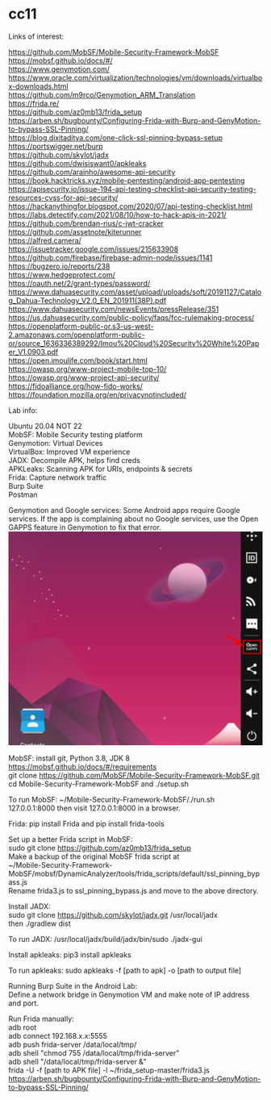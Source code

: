 # cc11  
  
Links of interest:  
  
https://github.com/MobSF/Mobile-Security-Framework-MobSF  
https://mobsf.github.io/docs/#/  
https://www.genymotion.com/  
https://www.oracle.com/virtualization/technologies/vm/downloads/virtualbox-downloads.html  
https://github.com/m9rco/Genymotion_ARM_Translation  
https://frida.re/  
https://github.com/az0mb13/frida_setup  
https://arben.sh/bugbounty/Configuring-Frida-with-Burp-and-GenyMotion-to-bypass-SSL-Pinning/  
https://blog.dixitaditya.com/one-click-ssl-pinning-bypass-setup  
https://portswigger.net/burp  
https://github.com/skylot/jadx  
https://github.com/dwisiswant0/apkleaks  
https://github.com/arainho/awesome-api-security  
https://book.hacktricks.xyz/mobile-pentesting/android-app-pentesting  
https://apisecurity.io/issue-194-api-testing-checklist-api-security-testing-resources-cvss-for-api-security/  
https://hackanythingfor.blogspot.com/2020/07/api-testing-checklist.html  
https://labs.detectify.com/2021/08/10/how-to-hack-apis-in-2021/  
https://github.com/brendan-rius/c-jwt-cracker  
https://github.com/assetnote/kiterunner  
https://alfred.camera/  
https://issuetracker.google.com/issues/215633908  
https://github.com/firebase/firebase-admin-node/issues/1141  
https://bugzero.io/reports/238  
https://www.hedgeprotect.com/  
https://oauth.net/2/grant-types/password/  
https://www.dahuasecurity.com/asset/upload/uploads/soft/20191127/Catalog_Dahua-Technology_V2.0_EN_201911(38P).pdf  
https://www.dahuasecurity.com/newsEvents/pressRelease/351  
https://us.dahuasecurity.com/public-policy/faqs/fcc-rulemaking-process/  
https://openplatform-public-or.s3-us-west-2.amazonaws.com/openplatform-public-or/source_1636336389292/Imou%20Cloud%20Security%20White%20Paper_V1.0903.pdf  
https://open.imoulife.com/book/start.html  
https://owasp.org/www-project-mobile-top-10/  
https://owasp.org/www-project-api-security/  
https://fidoalliance.org/how-fido-works/  
https://foundation.mozilla.org/en/privacynotincluded/  
  
  
Lab info:  
  
Ubuntu 20.04  NOT 22  
MobSF: Mobile Security testing platform  
Genymotion: Virtual Devices  
VirtualBox: Improved VM experience  
JADX: Decompile APK, helps find creds  
APKLeaks: Scanning APK for URIs, endpoints & secrets  
Frida: Capture network traffic  
Burp Suite  
Postman  
  
Genymotion and Google services: Some Android apps require Google services. If the app is complaining about no Google services, use the Open GAPPS feature in Genymotion to fix that error.  
![GAPPS](gapps.png)  
  
MobSF: install git, Python 3.8, JDK 8   https://mobsf.github.io/docs/#/requirements  
git clone https://github.com/MobSF/Mobile-Security-Framework-MobSF.git  
cd Mobile-Security-Framework-MobSF    and   ./setup.sh  
  
To run MobSF: ~/Mobile-Security-Framework-MobSF/./run.sh 127.0.0.1:8000  then visit 127.0.0.1:8000 in a browser.  
  
Frida: pip install Frida   and   pip install frida-tools  
  
Set up a better Frida script in MobSF:  
sudo git clone https://github.com/az0mb13/frida_setup  
Make a backup of the original MobSF frida script at  
~/Mobile-Security-Framework-MobSF/mobsf/DynamicAnalyzer/tools/frida_scripts/default/ssl_pinning_bypass.js  
Rename frida3.js to ssl_pinning_bypass.js and move to the above directory.  
  
Install JADX:  
sudo git clone https://github.com/skylot/jadx.git /usr/local/jadx   
then   ./gradlew dist  
  
To run JADX: /usr/local/jadx/build/jadx/bin/sudo ./jadx-gui  
  
Install apkleaks: pip3 install apkleaks  
  
To run apkleaks: sudo apkleaks -f [path to apk] -o [path to output file]  
  
Running Burp Suite in the Android Lab:  
Define a network bridge in Genymotion VM and make note of IP address and port.  

Run Frida manually:  
adb root  
adb connect 192.168.x.x:5555  
adb push frida-server /data/local/tmp/  
adb shell "chmod 755 /data/local/tmp/frida-server"  
adb shell "/data/local/tmp/frida-server &"  
frida -U -f [path to APK file] -l ~/frida_setup-master/frida3.js  
https://arben.sh/bugbounty/Configuring-Frida-with-Burp-and-GenyMotion-to-bypass-SSL-Pinning/  
  
